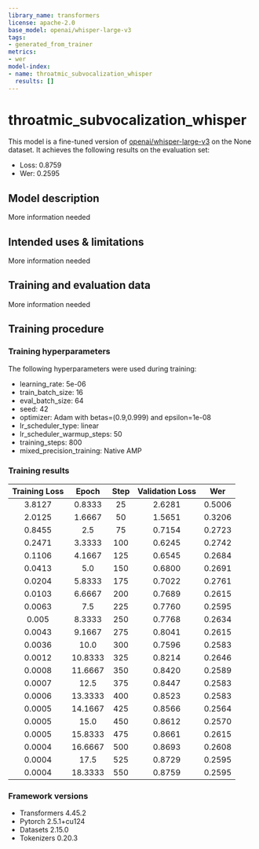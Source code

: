 ```yaml
---
library_name: transformers
license: apache-2.0
base_model: openai/whisper-large-v3
tags:
- generated_from_trainer
metrics:
- wer
model-index:
- name: throatmic_subvocalization_whisper
  results: []
---
```


<!-- This model card has been generated automatically according to the information the Trainer had access to. You
should probably proofread and complete it, then remove this comment. -->

# throatmic_subvocalization_whisper

This model is a fine-tuned version of [openai/whisper-large-v3](https://huggingface.co/openai/whisper-large-v3) on the None dataset.
It achieves the following results on the evaluation set:
- Loss: 0.8759
- Wer: 0.2595

## Model description

More information needed

## Intended uses & limitations

More information needed

## Training and evaluation data

More information needed

## Training procedure

### Training hyperparameters

The following hyperparameters were used during training:
- learning_rate: 5e-06
- train_batch_size: 16
- eval_batch_size: 64
- seed: 42
- optimizer: Adam with betas=(0.9,0.999) and epsilon=1e-08
- lr_scheduler_type: linear
- lr_scheduler_warmup_steps: 50
- training_steps: 800
- mixed_precision_training: Native AMP

### Training results

| Training Loss | Epoch   | Step | Validation Loss | Wer    |
|:-------------:|:-------:|:----:|:---------------:|:------:|
| 3.8127        | 0.8333  | 25   | 2.6281          | 0.5006 |
| 2.0125        | 1.6667  | 50   | 1.5651          | 0.3206 |
| 0.8455        | 2.5     | 75   | 0.7154          | 0.2723 |
| 0.2471        | 3.3333  | 100  | 0.6245          | 0.2742 |
| 0.1106        | 4.1667  | 125  | 0.6545          | 0.2684 |
| 0.0413        | 5.0     | 150  | 0.6800          | 0.2691 |
| 0.0204        | 5.8333  | 175  | 0.7022          | 0.2761 |
| 0.0103        | 6.6667  | 200  | 0.7689          | 0.2615 |
| 0.0063        | 7.5     | 225  | 0.7760          | 0.2595 |
| 0.005         | 8.3333  | 250  | 0.7768          | 0.2634 |
| 0.0043        | 9.1667  | 275  | 0.8041          | 0.2615 |
| 0.0036        | 10.0    | 300  | 0.7596          | 0.2583 |
| 0.0012        | 10.8333 | 325  | 0.8214          | 0.2646 |
| 0.0008        | 11.6667 | 350  | 0.8420          | 0.2589 |
| 0.0007        | 12.5    | 375  | 0.8447          | 0.2583 |
| 0.0006        | 13.3333 | 400  | 0.8523          | 0.2583 |
| 0.0005        | 14.1667 | 425  | 0.8566          | 0.2564 |
| 0.0005        | 15.0    | 450  | 0.8612          | 0.2570 |
| 0.0005        | 15.8333 | 475  | 0.8661          | 0.2615 |
| 0.0004        | 16.6667 | 500  | 0.8693          | 0.2608 |
| 0.0004        | 17.5    | 525  | 0.8729          | 0.2595 |
| 0.0004        | 18.3333 | 550  | 0.8759          | 0.2595 |


### Framework versions

- Transformers 4.45.2
- Pytorch 2.5.1+cu124
- Datasets 2.15.0
- Tokenizers 0.20.3
